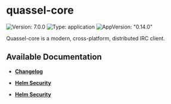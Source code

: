 # quassel-core

![Version: 7.0.0](https://img.shields.io/badge/Version-7.0.0-informational?style=flat-square) ![Type: application](https://img.shields.io/badge/Type-application-informational?style=flat-square) ![AppVersion: "0.14.0"](https://img.shields.io/badge/AppVersion-"0.14.0"-informational?style=flat-square)

Quassel-core is a modern, cross-platform, distributed IRC client.

## Available Documentation

- [**Changelog**](CHANGELOG)

- [**Helm Security**](container-security)

- [**Helm Security**](helm-security)

